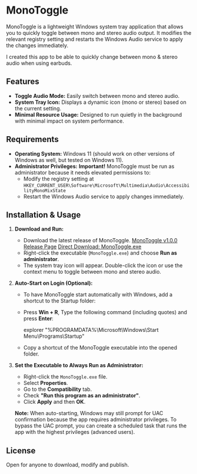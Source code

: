 # MonoToggle

MonoToggle is a lightweight Windows system tray application that allows you to quickly toggle between mono and stereo audio output. It modifies the relevant registry setting and restarts the Windows Audio service to apply the changes immediately.

I created this app to be able to quickly change between mono & stereo audio when using earbuds.


## Features

- **Toggle Audio Mode:** Easily switch between mono and stereo audio.
- **System Tray Icon:** Displays a dynamic icon (mono or stereo) based on the current setting.
- **Minimal Resource Usage:** Designed to run quietly in the background with minimal impact on system performance.


## Requirements

- **Operating System:** Windows 11 (should work on other versions of Windows as well, but tested on Windows 11).
- **Administrator Privileges:** **Important!** MonoToggle must be run as administrator because it needs elevated permissions to:
  - Modify the registry setting at `HKEY_CURRENT_USER\Software\Microsoft\Multimedia\Audio\AccessibilityMonoMixState`
  - Restart the Windows Audio service to apply changes immediately.


## Installation & Usage

1. **Download and Run:**
   - Download the latest release of MonoToggle.
       [MonoToggle v1.0.0 Release Page](https://github.com/3-0-0/MonoToggle/releases/tag/v1.0.0)
       [Direct Download: MonoToggle.exe](https://github.com/3-0-0/MonoToggle/releases/download/v1.0.0/MonoToggle.exe)
   - Right-click the executable (`MonoToggle.exe`) and choose **Run as administrator**.
   - The system tray icon will appear. Double-click the icon or use the context menu to toggle between mono and stereo audio.


2. **Auto-Start on Login (Optional):**
   - To have MonoToggle start automatically with Windows, add a shortcut to the Startup folder:
   - Press **Win + R**, Type the following command (including quotes) and press **Enter**:

     explorer "%PROGRAMDATA%\Microsoft\Windows\Start Menu\Programs\Startup"

   - Copy a shortcut of the MonoToggle executable into the opened folder.


3. **Set the Executable to Always Run as Administrator:**
   - Right-click the `MonoToggle.exe` file.
   - Select **Properties**.
   - Go to the **Compatibility** tab.
   - Check **"Run this program as an administrator"**.
   - Click **Apply** and then **OK**.

   **Note:** When auto-starting, Windows may still prompt for UAC confirmation because the app requires administrator privileges. To bypass the UAC prompt, you can create a scheduled task that runs the app with the highest privileges (advanced users).


## License

Open for anyone to download, modify and publish.
